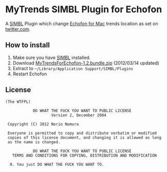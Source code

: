 MyTrends SIMBL Plugin for Echofon
====================================
A [SIMBL](http://www.culater.net/software/SIMBL/SIMBL.php) Plugin which change [Echofon for Mac](http://www.echofon.com/twitter/mac) trends location as set on [twitter.com](https://twitter.com).

How to install
--------------
1. Make sure you have [SIMBL](http://www.culater.net/software/SIMBL/SIMBL.php) installed.
2. Download [MyTrendsForEchofon-1.2.bundle.zip](http://github.com/downloads/norio-nomura/MyTrendsForEchofon/MyTrendsForEchofon-1.2.bundle.zip) (2012/03/14 updated)
3. Extract to `~/Library/Application Support/SIMBL/Plugins`
4. Restart Echofon

License
-------
```
(The WTFPL)

            DO WHAT THE FUCK YOU WANT TO PUBLIC LICENSE
                    Version 2, December 2004

 Copyright (C) 2012 Norio Nomura

 Everyone is permitted to copy and distribute verbatim or modified
 copies of this license document, and changing it is allowed as long
 as the name is changed.

            DO WHAT THE FUCK YOU WANT TO PUBLIC LICENSE
   TERMS AND CONDITIONS FOR COPYING, DISTRIBUTION AND MODIFICATION

  0. You just DO WHAT THE FUCK YOU WANT TO.
```
